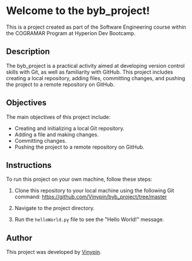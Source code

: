 # Welcome to the byb_project!

This is a project created as part of the Software Engineering course within the COGRAMAR Program at Hyperion Dev Bootcamp.

## Description

The byb_project is a practical activity aimed at developing version control skills with Git, as well as familiarity with GitHub. This project includes creating a local repository, adding files, committing changes, and pushing the project to a remote repository on GitHub.

## Objectives

The main objectives of this project include:

- Creating and initializing a local Git repository.
- Adding a file and making changes.
- Committing changes.
- Pushing the project to a remote repository on GitHub.

## Instructions

To run this project on your own machine, follow these steps:

1. Clone this repository to your local machine using the following Git command:
https://github.com/Vinypin/byb_project/tree/master

2. Navigate to the project directory.
 
3. Run the `helloWorld.py` file to see the "Hello World!" message.


## Author

This project was developed by [Vinypin](https://github.com/Vinypin).




